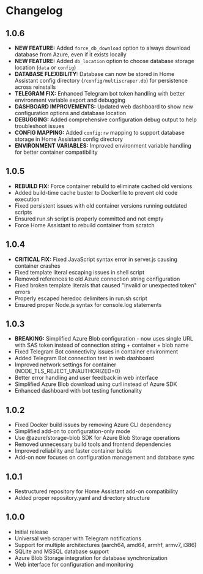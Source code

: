 # Changelog

## 1.0.6

- **NEW FEATURE:** Added `force_db_download` option to always download database from Azure, even if it exists locally
- **NEW FEATURE:** Added `db_location` option to choose database storage location (`data` or `config`)
- **DATABASE FLEXIBILITY:** Database can now be stored in Home Assistant config directory (`/config/multiscraper.db`) for persistence across reinstalls
- **TELEGRAM FIX:** Enhanced Telegram bot token handling with better environment variable export and debugging
- **DASHBOARD IMPROVEMENTS:** Updated web dashboard to show new configuration options and database location
- **DEBUGGING:** Added comprehensive configuration debug output to help troubleshoot issues
- **CONFIG MAPPING:** Added `config:rw` mapping to support database storage in Home Assistant config directory
- **ENVIRONMENT VARIABLES:** Improved environment variable handling for better container compatibility

## 1.0.5

- **REBUILD FIX:** Force container rebuild to eliminate cached old versions
- Added build-time cache buster to Dockerfile to prevent old code execution
- Fixed persistent issues with old container versions running outdated scripts
- Ensured run.sh script is properly committed and not empty
- Force Home Assistant to rebuild container from scratch

## 1.0.4

- **CRITICAL FIX:** Fixed JavaScript syntax error in server.js causing container crashes
- Fixed template literal escaping issues in shell script
- Removed references to old Azure connection string configuration
- Fixed broken template literals that caused "Invalid or unexpected token" errors
- Properly escaped heredoc delimiters in run.sh script
- Ensured proper Node.js syntax for console.log statements

## 1.0.3

- **BREAKING:** Simplified Azure Blob configuration - now uses single URL with SAS token instead of connection string + container + blob name
- Fixed Telegram Bot connectivity issues in container environment
- Added Telegram Bot connection test in web dashboard
- Improved network settings for container (NODE_TLS_REJECT_UNAUTHORIZED=0)
- Better error handling and user feedback in web interface
- Simplified Azure Blob download using curl instead of Azure SDK
- Enhanced dashboard with bot testing functionality

## 1.0.2

- Fixed Docker build issues by removing Azure CLI dependency
- Simplified add-on to configuration-only mode
- Use @azure/storage-blob SDK for Azure Blob Storage operations
- Removed unnecessary build tools and frontend dependencies
- Improved reliability and faster container builds
- Add-on now focuses on configuration management and database sync

## 1.0.1

- Restructured repository for Home Assistant add-on compatibility
- Added proper repository.yaml and directory structure

## 1.0.0

- Initial release
- Universal web scraper with Telegram notifications
- Support for multiple architectures (aarch64, amd64, armhf, armv7, i386)
- SQLite and MSSQL database support
- Azure Blob Storage integration for database synchronization
- Web interface for configuration and monitoring
